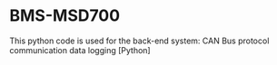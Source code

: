 # BMS-MSD700

This python code is used for the back-end system: CAN Bus protocol communication data logging [Python]

